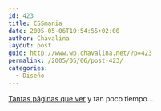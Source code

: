 ```yaml
---
id: 423
title: CSSmania
date: 2005-05-06T10:54:55+02:00
author: Chavalina
layout: post
guid: http://www.wp.chavalina.net/?p=423
permalink: /2005/05/06/post-423/
categories:
  - Diseño
---
```

<a href="http://www.nv30.com/mt/blogomania/" target="_blank">Tantas páginas que ver</a> y tan poco tiempo…